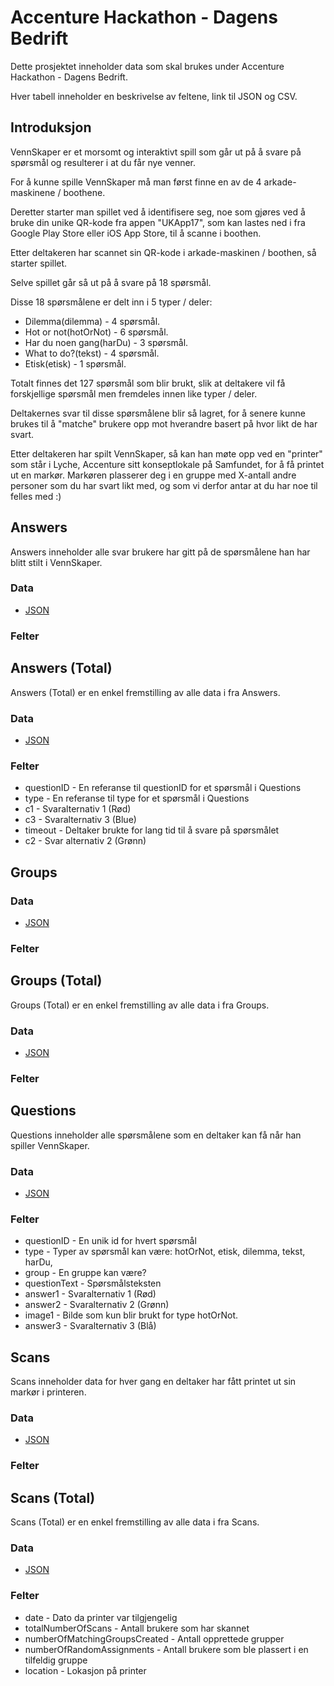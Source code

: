 # Accenture Hackathon - Dagens Bedrift

Dette prosjektet inneholder data som skal brukes under Accenture Hackathon - Dagens Bedrift.

Hver tabell inneholder en beskrivelse av feltene, link til JSON og CSV.

## Introduksjon

VennSkaper er et morsomt og interaktivt spill som går ut på å svare på spørsmål og resulterer i at du får nye venner.

For å kunne spille VennSkaper må man først finne en av de 4 arkade-maskinene / boothene.

Deretter starter man spillet ved å identifisere seg, noe som gjøres ved å bruke din unike QR-kode fra appen "UKApp17", som kan lastes ned i fra Google Play Store eller iOS App Store, til å scanne i boothen.

Etter deltakeren har scannet sin QR-kode i arkade-maskinen / boothen, så starter spillet.

Selve spillet går så ut på å svare på 18 spørsmål.

Disse 18 spørsmålene er delt inn i 5 typer / deler:

* Dilemma(dilemma) - 4 spørsmål.
* Hot or not(hotOrNot) - 6 spørsmål.
* Har du noen gang(harDu) - 3 spørsmål.
* What to do?(tekst) - 4 spørsmål.
* Etisk(etisk) - 1 spørsmål.

Totalt finnes det 127 spørsmål som blir brukt, slik at deltakere vil få forskjellige spørsmål men fremdeles innen like typer / deler.

Deltakernes svar til disse spørsmålene blir så lagret, for å senere kunne brukes til å "matche" brukere opp mot hverandre basert på hvor likt de har svart.

Etter deltakeren har spilt VennSkaper, så kan han møte opp ved en "printer" som står i Lyche, Accenture sitt konseptlokale på Samfundet, for å få printet ut en markør.
Markøren plasserer deg i en gruppe med X-antall andre personer som du har svart likt med, og som vi derfor antar at du har noe til felles med :)

## Answers

Answers inneholder alle svar brukere har gitt på de spørsmålene han har blitt stilt i VennSkaper.

### Data

* [JSON](https://github.com/langz/dagensbedrift/blob/master/answers/answers.json)

### Felter



## Answers (Total)

Answers (Total) er en enkel fremstilling av alle data i fra Answers.

### Data

* [JSON](https://github.com/langz/dagensbedrift/blob/master/answers-total/answers-total.json)

### Felter

* questionID - En referanse til questionID for et spørsmål i Questions
* type - En referanse til type for et spørsmål i Questions
* c1 - Svaralternativ 1 (Rød) 
* c3 - Svaralternativ 3 (Blue) 
* timeout - Deltaker brukte for lang tid til å svare på spørsmålet
* c2 - Svar alternativ 2 (Grønn)

## Groups

### Data

* [JSON](https://github.com/langz/dagensbedrift/blob/master/groups/groups.json)

### Felter



## Groups (Total)

Groups (Total) er en enkel fremstilling av alle data i fra Groups.

### Data

* [JSON](https://github.com/langz/dagensbedrift/blob/master/groups-total/groups-total.json)

### Felter

## Questions

Questions inneholder alle spørsmålene som en deltaker kan få når han spiller VennSkaper.

### Data

* [JSON](https://github.com/langz/dagensbedrift/blob/master/questions/questions.json)

### Felter

* questionID - En unik id for hvert spørsmål
* type - Typer av spørsmål kan være: hotOrNot, etisk, dilemma, tekst, harDu, 
* group - En gruppe kan være?
* questionText - Spørsmålsteksten
* answer1 - Svaralternativ 1 (Rød)
* answer2 - Svaralternativ 2 (Grønn)
* image1 - Bilde som kun blir brukt for type hotOrNot.
* answer3 - Svaralternativ 3 (Blå)

## Scans

Scans inneholder data for hver gang en deltaker har fått printet ut sin markør i printeren.

### Data

* [JSON](https://github.com/langz/dagensbedrift/blob/master/scans/scans.json)

### Felter



## Scans (Total)

Scans (Total) er en enkel fremstilling av alle data i fra Scans.

### Data

* [JSON](https://github.com/langz/dagensbedrift/blob/master/scans-total/scans-total.json)

### Felter

* date - Dato da printer var tilgjengelig
* totalNumberOfScans - Antall brukere som har skannet
* numberOfMatchingGroupsCreated - Antall opprettede grupper
* numberOfRandomAssignments - Antall brukere som ble plassert i en tilfeldig gruppe
* location - Lokasjon på printer